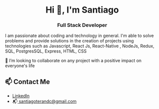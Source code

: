 <h1 align="center">Hi 👋, I'm Santiago</h1>
<h3 align="center">Full Stack Developer</h3>


<p> I am passionate about coding and technology in general. I'm able to solve problems and provide solutions in the creation of projects using technologies such as Javascript, React Js, React-Native , NodeJs, Redux, SQL, PostgresSQL, Express, HTML, CSS</p>

👯 I’m looking to collaborate on any project with a positive impact on everyone's life

## 📫 Contact Me
- [LinkedIn](https://www.linkedin.com/in/santiago-teran/)
- 📬<a href="mailto:elcorreoquequieres@correo.com"> santiagoterandc@gmail.com </a>
